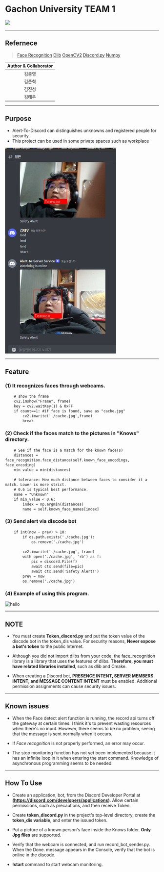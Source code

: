 # Gachon University TEAM 1

![](https://gaussian37.github.io/assets/img/vision/opencv/opencv.png)

---
## Refernece
>[Face Recognition](https://github.com/ageitgey/face_recognition)
[Dlib](http://dlib.net/)
[OpenCV2](https://opencv.org/ )
[Discord.py]( https://github.com/Rapptz/discord.py)
[Numpy](https://numpy.org/)

|Author & Collaborator|
|:--:|
|김충영|
|김준혁|
|김진성|
|김태우|
---

## Purpose
- Alert-To-Discord can distinguishes unknowns and registered people for security.
- This project can be used in some private spaces such as workplace


![Kayak][logo]

[logo]: /README_image/taewoo2.png?raw=true "Example."




---

## Feature
### (1) It recognizes faces through webcams.
```
    # show the frame
    cv2.imshow("Frame", frame)
    key = cv2.waitKey(1) & 0xFF
    if count==1: #if face is found, save as "cache.jpg"
        cv2.imwrite('./cache.jpg',frame)
        break
```
### (2) Check if the faces match to the pictures in "Knows" directory.
```
    # See if the face is a match for the known face(s)
    distances = face_recognition.face_distance(self.known_face_encodings, face_encoding)
    min_value = min(distances)

    # tolerance: How much distance between faces to consider it a match. Lower is more strict.
    # 0.6 is typical best performance.
    name = "Unknown"
    if min_value < 0.6:
        index = np.argmin(distances)
        name = self.known_face_names[index]
```
### (3) Send alert via discode bot
```
    if int(now - prev) > 10:
        if os.path.exists('./cache.jpg'):
            os.remove('./cache.jpg')

        cv2.imwrite('./cache.jpg', frame)
        with open('./cache.jpg', 'rb') as f:
            pic = discord.File(f)
            await ctx.send(file=pic)
            await ctx.send('Safety Alert!')
        prev = now
        os.remove('./cache.jpg')
```

### (4) Example of using this program.

![hello][hello]

[hello]: https://github.com/chungyo/Alert-to-discord/blob/main/knowns/Taewoo.jpg?raw=true "taewoo."




---
## NOTE
- You must create **Token_discord.py** and put the token value of the discode bot in the token_dis value. For security reasons, **Never expose a bot's token** to the public Internet.

- Although you did not import dlibs from your code, the face_recognition library is a library that uses the features of dlibs. **Therefore, you must have related libraries installed**, such as dlib and Cmake.

- When creating a Discord bot, **PRESENCE INTENT, SERVER MEMBERS INTENT, and MESSAGE CONTENT INTENT** must be enabled. Additional permission assignments can cause security issues.
---
## Known issues
- When the Face detect alert function is running, the record api turns off the gateway at certain times. I think it's to prevent wasting resources when there's no input. However, there seems to be no problem, seeing that the message is sent normally when it occurs.

- If *Face recognition* is not properly performed, an error may occur.

- The stop monitoring function has not yet been implemented because it has an infinite loop in it when entering the start command. Knowledge of asynchronous programming seems to be needed.
--- 
## How To Use 
- Create an application, bot, from the Discord Developer Portal at **(https://discord.com/developers/applications)**. Allow certain permissions, such as precautions, and then receive Token.

- Create **token_discord.py** in the project's top-level directory, create the **token_dis variable**, and enter the issued token.

- Put a picture of a known person's face inside the Knows folder. **Only Jpg files** are supported.

- Verify that the webcam is connected, and run record_bot_sender.py. When the Done. message appears in the Console, verify that the bot is online in the discode.
- **!start** command to start webcam monitoring.







